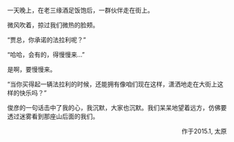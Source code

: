 一天晚上，在老三缘酒足饭饱后，一群伙伴走在街上。

微风吹着，掠过我们微热的脸颊。

“贾总，你承诺的法拉利呢？”

“哈哈，会有的，得慢慢来…”

是啊，要慢慢来。

“当你买得起一辆法拉利的时候，还能拥有像咱们现在这样，潇洒地走在大街上这样的快乐吗？”

俊彦的一句话击中了我的心，我沉默，大家也沉默。我们呆呆地望着远方，仿佛要透过迷雾看到那座山后面的我们。

<p style="text-align: right;">作于2015.1, 太原</p>
